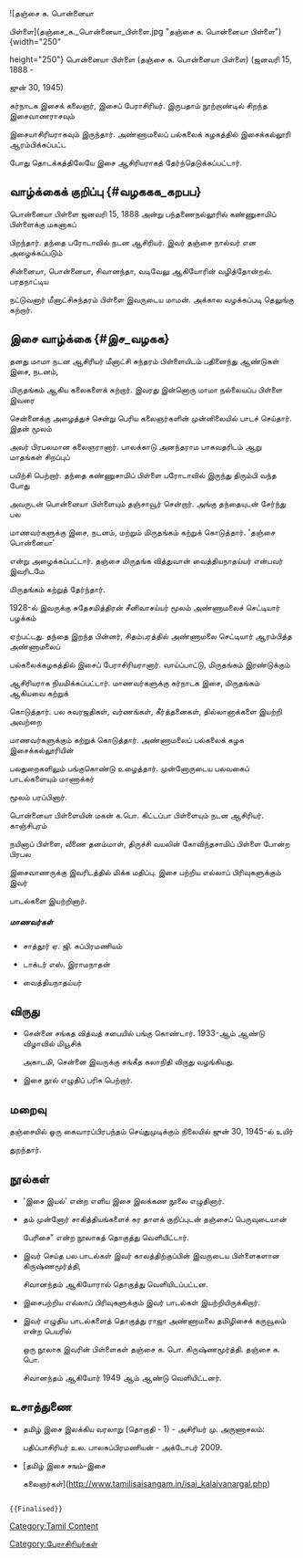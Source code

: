 ![தஞ்சை க. பொன்னையா
பிள்ளை](தஞ்சை_க._பொன்னையா_பிள்ளை.jpg "தஞ்சை க. பொன்னையா பிள்ளை"){width="250"
height="250"} பொன்னையா பிள்ளை (தஞ்சை க. பொன்னையா பிள்ளை) (ஜனவரி 15, 1888 -
ஜுன் 30, 1945)

கர்நாடக இசைக் கலைஞர், இசைப் பேராசிரியர். இருபதாம்‌ நூற்றாண்டில்‌ சிறந்த இசைவாணராசவும்‌
இசையாசிரியராகவும்‌ இருந்தார். அண்ணாமலைப் பல்கலைக் கழகத்தில் இசைக்கல்லூரி ஆரம்பிக்கப்பட்ட
போது தொடக்கத்திலேயே இசை ஆசிரியராகத் தேர்ந்தெடுக்கப்பட்டார்.

## வாழ்க்கைக் குறிப்பு {#வழககக_கறபப}

பொன்னையா பிள்ளை ஜனவரி 15, 1888 அன்று பந்தணைநல்லூரில் கண்ணுசாமிப் பிள்ளைக்கு மகனாகப்
பிறந்தார். தந்தை பரோடாவில் நடன ஆசிரியர். இவர் தஞ்சை நால்வர் என அழைக்கப்படும்
சின்னையா, பொன்னையா, சிவானந்தா, வடிவேலு ஆகியோரின் வழித்தோன்றல். பரதநாட்டிய
நட்டுவனார்‌ மீனாட்சிசுந்தரம்‌ பிள்ளை இவருடைய மாமன்‌. அக்கால வழக்கப்படி தெலுங்கு கற்றார்.

## இசை வாழ்க்கை {#இச_வழகக}

தனது மாமா நடன ஆசிரியர் மீனாட்சி சுந்தரம் பிள்ளையிடம் பதினைந்து ஆண்டுகள் இசை, நடனம்,
மிருதங்கம் ஆகிய கலைகளைக் கற்றார். இவரது இன்னொரு மாமா நல்லையப்ப பிள்ளை இவரை
சென்னைக்கு அழைத்துச் சென்று பெரிய கலைஞர்களின் முன்னிலையில் பாடச் செய்தார். இதன் மூலம்
அவர் பிரபலமான கலைஞரானார். பாலக்காடு அனந்தராம பாகவதரிடம் ஆறு மாதங்கள் சிறப்புப்
பயிற்சி பெற்றார். தந்தை கண்ணுசாமிப் பிள்ளை பரோடாவில் இருந்து திரும்பி வந்த போது
அவருடன் பொன்னையா பிள்ளையும் தஞ்சாவூர் சென்றார். அங்கு தந்தையுடன் சேர்ந்து பல
மாணவர்களுக்கு இசை, நடனம், மற்றும் மிருதங்கம் கற்றுக் கொடுத்தார். \'தஞ்சை பொன்னையா'
என்று அழைக்கப்பட்டார். தஞ்சை மிருதங்க வித்துவான்‌ வைத்தியநாதய்யர்‌ என்பவர்‌ இவரிடமே
மிருதங்கம்‌ கற்றுத்‌ தேர்ந்தார்‌.

1928-ல்‌ இவருக்கு சுதேசமித்திரன்‌ சீனிவாசய்யர்‌ மூலம்‌ அண்ணாமலைச்‌ செட்டியார்‌ பழக்கம்‌
ஏற்பட்டது. தந்தை இறந்த பின்னர், சிதம்பரத்தில் அண்ணாமலை செட்டியார் ஆரம்பித்த அண்ணாமலைப்
பல்கலைக்கழகத்தில் இசைப் பேராசிரியரானார். வாய்ப்பாட்டு, மிருதங்கம்‌ இரண்டுக்கும்‌
ஆசிரியராக நியமிக்கப்பட்டார்‌. மாணவர்களுக்கு கர்நாடக இசை, மிருதங்கம் ஆகியவை கற்றுக்
கொடுத்தார். பல சுவரஜதிகள், வர்ணங்கள், கீர்த்தனைகள், தில்லானாக்களை இயற்றி அவற்றை
மாணவர்களுக்கும் கற்றுக் கொடுத்தார். அண்ணாமலைப்‌ பல்கலைக்‌ கழக இசைக்கல்லூரியின்
பலதுறைகளிலும் பங்குகொண்டு உழைத்தார்‌. முன்னோருடைய பலவகைப்‌ பாடல்களையும்‌ மாணாக்கர்‌
மூலம்‌ பரப்பினார்.

பொன்னையா பிள்ளையின் மகன் க.பொ. கிட்டப்பா பிள்ளையும் நடன ஆசிரியர். காஞ்சிபுரம்‌
நயினாப்‌ பிள்ளை, வீணை தனம்மாள்‌, திருச்சி வயலின்‌ கோவிந்தசாமிப்‌ பிள்ளை போன்ற பிரபல
இசைவாணருக்கு இவரிடத்தில்‌ மிக்க மதிப்பு. இசை பற்றிய எல்லாப்‌ பிரிவுகளுக்கும்‌ இவர்‌
பாடல்களை இயற்றினார்.

##### மாணவர்கள்

-   சாத்தூர் ஏ. ஜி. சுப்பிரமணியம்
-   டாக்டர் எஸ். இராமநாதன்
-   வைத்தியநாதய்யர்

## விருது

-   சென்னை சங்கத வித்வத்‌ சபையில்‌ பங்கு கொண்டார். 1933-ஆம் ஆண்டு விழாவில்‌ மியூசிக்
    அகாடமி, சென்னை இவருக்கு சங்கீத கலாநிதி விருது வழங்கியது.
-   இசை நூல்‌ எழுதிப்‌ பரிசு பெற்றார்‌.

## மறைவு

தஞ்சையில்‌ ஒரு கைவாரப்‌பிரபந்தம்‌ செய்துமுடிக்கும்‌ நிலையில்‌ ஜுன் 30, 1945-ல்‌ உயிர்‌
துறந்தார்‌.

## நூல்கள்

-   \'இசை இயல்‌\' என்ற எளிய இசை இலக்கண நூலை எழுதினார்.
-   தம்‌ முன்னோர்‌ சாகித்தியங்களைச்‌ சுர தாளக்‌ குறிப்புடன்‌ தஞ்சைப்‌ பெருவுடையான்‌
    பேரிசை\" என்ற நூலாகத்‌ தொகுத்து வெளியிட்டார்‌.
-   இவர்‌ செய்த பல பாடல்கள்‌ இவர்‌ காலத்திற்குப்பின்‌ இவருடைய பிள்ளைகளான கிருஷ்ணமூர்த்தி,
    சிவானந்தம்‌ ஆகியோரால்‌ தொகுத்து வெளியிடப்பட்டன.
-   இசைபற்றிய எல்லாப்‌ பிரிவுகளுக்கும்‌ இவர்‌ பாடல்கள்‌ இயற்றியிருக்கிறார்‌.
-   இவர் எழுதிய பாடல்களைத் தொகுத்து ராஜா அண்ணாமலை தமிழிசைக் கருவூலம் என்ற பெயரில்
    ஒரு நூலாக இவரின் பிள்ளைகள் தஞ்சை க. பொ. கிருஷ்ணமூர்த்தி. தஞ்சை க. பொ.
    சிவானந்தம் ஆகியோர் 1949 ஆம் ஆண்டு வெளியிட்டனர்.

## உசாத்துணை

-   தமிழ்‌ இசை இலக்கிய வரலாறு (தொகுதி - 1) - அசிரியர்‌ மு. அருணாசலம்‌:
    பதிப்பாசிரியர்‌ உல. பாலசுப்பிரமணியன்‌ - அக்டோபர்‌ 2009.
-   [தமிழ் இசை சஙம்-இசை
    கலைஞர்கள்](http://www.tamilisaisangam.in/isai_kalaivanargal.php)

```{=mediawiki}
{{Finalised}}
```
[Category:Tamil Content](Category:Tamil_Content "wikilink")
[Category:பேராசிரியர்கள்](Category:பேராசிரியர்கள் "wikilink")
